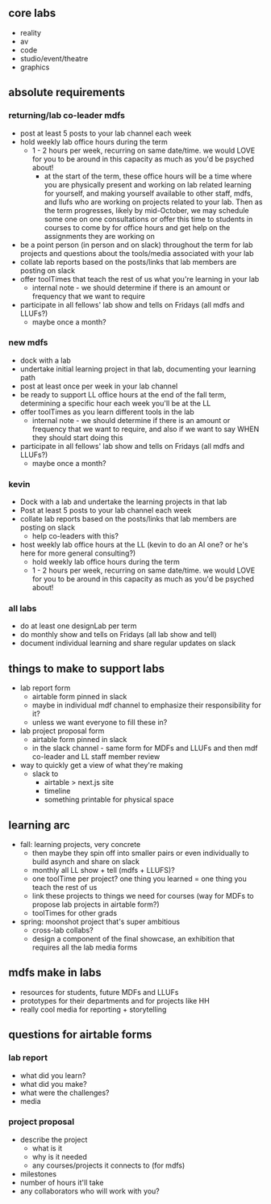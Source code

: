 ## core labs
* reality
* av
* code
* studio/event/theatre
* graphics

## absolute requirements

### returning/lab co-leader mdfs
* post at least 5 posts to your lab channel each week
* hold weekly lab office hours during the term
    * 1 - 2 hours per week, recurring on same date/time. we would LOVE for you to be around in this capacity as much as you'd be psyched about! 
        * at the start of the term, these office hours will be a time where you are physically present and working on lab related learning for yourself, and making yourself available to other staff, mdfs, and llufs who are working on projects related to your lab. Then as the term progresses, likely by mid-October, we may schedule some one on one consultations or offer this time to students in courses to come by for office hours and get help on the assignments they are working on
* be a point person (in person and on slack) throughout the term for lab projects and questions about the tools/media associated with your lab
* collate lab reports based on the posts/links that lab members are posting on slack
* offer toolTimes that teach the rest of us what you're learning in your lab
    * internal note - we should determine if there is an amount or frequency that we want to require
* participate in all fellows' lab show and tells on Fridays (all mdfs and LLUFs?)
    * maybe once a month?

### new mdfs
* dock with a lab
* undertake initial learning project in that lab, documenting your learning path 
* post at least once per week in your lab channel
* be ready to support LL office hours at the end of the fall term, determining a specific hour each week you'll be at the LL
* offer toolTimes as you learn different tools in the lab
    * internal note - we should determine if there is an amount or frequency that we want to require, and also if we want to say WHEN they should start doing this
* participate in all fellows' lab show and tells on Fridays (all mdfs and LLUFs?)
    * maybe once a month?

### kevin
* Dock with a lab and undertake the learning projects in that lab
* Post at least 5 posts to your lab channel each week 
* collate lab reports based on the posts/links that lab members are posting on slack
    * help co-leaders with this?
* host weekly lab office hours at the LL (kevin to do an AI one? or he's here for more general consulting?)
    * hold weekly lab office hours during the term
    * 1 - 2 hours per week, recurring on same date/time. we would LOVE for you to be around in this capacity as much as you'd be psyched about! 

### all labs
* do at least one designLab per term
* do monthly show and tells on Fridays (all lab show and tell)
* document individual learning and share regular updates on slack

## things to make to support labs
* lab report form
    * airtable form pinned in slack
    * maybe in individual mdf channel to emphasize their responsibility for it?
    * unless we want everyone to fill these in?
* lab project proposal form
    * airtable form pinned in slack
    * in the slack channel - same form for MDFs and LLUFs and then mdf co-leader and LL staff member review
* way to quickly get a view of what they're making
    * slack to
        * airtable > next.js site
        * timeline
        * something printable for physical space

## learning arc
* fall: learning projects, very concrete
    * then maybe they spin off into smaller pairs or even individually to build asynch and share on slack
    * monthly all LL show + tell (mdfs + LLUFS)?
    * one toolTime per project? one thing you learned = one thing you teach the rest of us
    * link these projects to things we need for courses (way for MDFs to propose lab projects in airtable form?)
    * toolTimes for other grads
* spring: moonshot project that's super ambitious
    * cross-lab collabs?
    * design a component of the final showcase, an exhibition that requires all the lab media forms

## mdfs make in labs
* resources for students, future MDFs and LLUFs
* prototypes for their departments and for projects like HH
* really cool media for reporting + storytelling

## questions for airtable forms
### lab report
* what did you learn?
* what did you make?
* what were the challenges?
* media

### project proposal
* describe the project
    * what is it
    * why is it needed
    * any courses/projects it connects to (for mdfs)
* milestones
* number of hours it'll take
* any collaborators who will work with you?